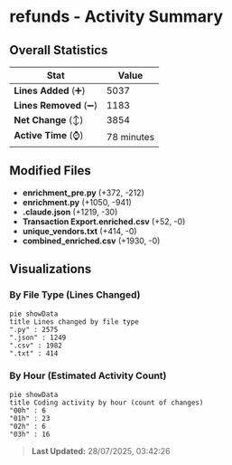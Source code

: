 # refunds - Activity Summary 

## Overall Statistics

| Stat                   | Value                                                             |
| ---------------------- | ----------------------------------------------------------------- |
| **Lines Added** (➕)   | 5037                                          |
| **Lines Removed** (➖) | 1183                                        |
| **Net Change** (↕)    | 3854                |
| **Active Time** (⌚)   | 78 minutes |


## Modified Files
- **enrichment_pre.py** (+372, -212)
- **enrichment.py** (+1050, -941)
- **.claude.json** (+1219, -30)
- **Transaction Export.enriched.csv** (+52, -0)
- **unique_vendors.txt** (+414, -0)
- **combined_enriched.csv** (+1930, -0)

## Visualizations

### By File Type (Lines Changed)

```mermaid
pie showData
title Lines changed by file type
".py" : 2575
".json" : 1249
".csv" : 1982
".txt" : 414
```

### By Hour (Estimated Activity Count)

```mermaid
pie showData
title Coding activity by hour (count of changes)
"00h" : 6
"01h" : 23
"02h" : 6
"03h" : 16
```


> **Last Updated:** 28/07/2025, 03:42:26